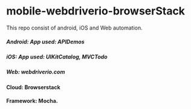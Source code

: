 # mobile-webdriverio-browserStack

This repo consist of android, iOS and Web automation.

##### Android: App used:  APIDemos
##### iOS: App used:  UIKitCatalog, MVCTodo
##### Web: webdriverio.com

#### Cloud: Browserstack
#### Framework: Mocha.



